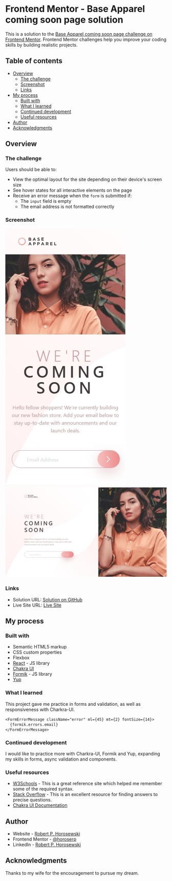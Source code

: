 # Frontend Mentor - Base Apparel coming soon page solution

This is a solution to the [Base Apparel coming soon page challenge on Frontend Mentor](https://www.frontendmentor.io/challenges/base-apparel-coming-soon-page-5d46b47f8db8a7063f9331a0). Frontend Mentor challenges help you improve your coding skills by building realistic projects.

## Table of contents

- [Overview](#overview)
  - [The challenge](#the-challenge)
  - [Screenshot](#screenshot)
  - [Links](#links)
- [My process](#my-process)
  - [Built with](#built-with)
  - [What I learned](#what-i-learned)
  - [Continued development](#continued-development)
  - [Useful resources](#useful-resources)
- [Author](#author)
- [Acknowledgments](#acknowledgments)

## Overview

### The challenge

Users should be able to:

- View the optimal layout for the site depending on their device's screen size
- See hover states for all interactive elements on the page
- Receive an error message when the `form` is submitted if:
  - The `input` field is empty
  - The email address is not formatted correctly

### Screenshot

![Mobile](./assets/images/mobile-screenshot.jpeg)
![Desktop](./assets/images/desktop-screenshot.jpeg)

### Links

- Solution URL: [Solution on GitHub](https://github.com/horoserp/coming-soon)
- Live Site URL: [Live Site](https://horoserp.github.io/coming-soon)

## My process

### Built with

- Semantic HTML5 markup
- CSS custom properties
- Flexbox
- [React](https://reactjs.org/) - JS library
- [Chakra UI](https://www.chakra-ui.com/)
- [Formik](https://formik.org/) - JS library
- [Yup](https://www.npmjs.com/package/yup)

### What I learned

This project gave me practice in forms and validation, as well as responsiveness with Charkra-UI.

```formik
<FormErrorMessage className="error" ml={45} mt={2} fontSize={14}>
  {formik.errors.email}
</FormErrorMessage>
```

### Continued development

I would like to practice more with Charkra-UI, Formik and Yup, expanding my skills in forms, async validation and components.

### Useful resources

- [W3Schools](https://www.w3schools.com/) - This is a great reference site which helped me remember some of the required syntax.
- [Stack Overflow](https://stackoverflow.com/) - This is an excellent resource for finding answers to precise questions.
- [Chakra UI Documentation](https://www.chakra-ui.com/docs)

## Author

- Website - [Robert P. Horosewski](https://horoserp.github.io/React-Portfolio)
- Frontend Mentor - [@horoserp](https://www.frontendmentor.io/profile/horoserp)
- LinkedIn - [Robert P. Horosewski](https://www.linkedin.com/in/robert-horosewski-8a0608196/)

## Acknowledgments

Thanks to my wife for the encouragement to pursue my dream.
